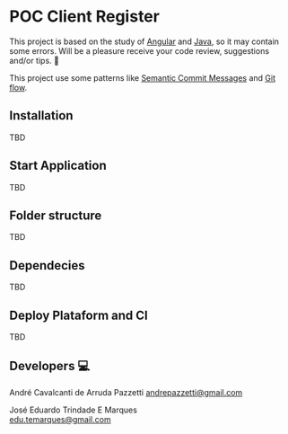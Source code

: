 # POC Client Register

This project is based on the study of [Angular](https://angular.io/) and [Java](https://www.java.com/pt_BR/), so it may contain some errors. Will be a pleasure receive your code review, suggestions and/or tips. :raised_hands:

This project use some patterns like [Semantic Commit Messages](https://gist.github.com/joshbuchea/6f47e86d2510bce28f8e7f42ae84c716) and [Git flow](https://nvie.com/posts/a-successful-git-branching-model/).

## Installation
TBD

## Start Application
TBD

## Folder structure
TBD

## Dependecies
TBD

## Deploy Plataform and CI
TBD

## Developers :computer:

André Cavalcanti de Arruda Pazzetti
andrepazzetti@gmail.com

José Eduardo Trindade E Marques  
edu.temarques@gmail.com
